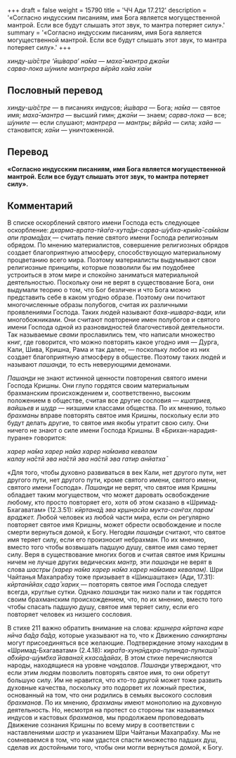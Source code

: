+++
draft = false
weight = 15790
title = 'ЧЧ Ади 17.212'
description = '«Согласно индусским писаниям, имя Бога является могущественной мантрой. Если все будут слышать этот звук, то мантра потеряет силу».'
summary = '«Согласно индусским писаниям, имя Бога является могущественной мантрой. Если все будут слышать этот звук, то мантра потеряет силу».'
+++

_хинду-ш́а̄стре ‘ӣш́вара’ на̄ма — маха̄-мантра джа̄ни  
сарва-лока ш́униле мантрера вӣрйа хайа ха̄ни_

## Пословный перевод

_хинду_\-_ш́а̄стре_ — в писаниях индусов; _ӣш́вара_ — Бога; _на̄ма_ — святое имя; _маха̄_\-_мантра_ — высший гимн; _джа̄ни_ — знаем; _сарва_\-_лока_ — все; _ш́униле_ — если слушают; _мантрера_ — _мантры_; _вӣрйа_ — сила; _хайа_ — становится; _ха̄ни_ — уничтоженной.

## Перевод

**«Согласно индусским писаниям, имя Бога является могущественной мантрой. Если все будут слышать этот звук, то мантра потеряет силу».**

## Комментарий

В списке оскорблений святого имени Господа есть следующее оскорбление: _дхарма-врата-тйа̄га-хута̄ди-сарва-ш́убха-крийа̄-са̄мйам апи прама̄дах̣_ — считать пение святого имени Господа религиозным обрядом. По мнению материалистов, совершение религиозных обрядов создает благоприятную атмосферу, способствующую материальному процветанию всего мира. Поэтому материалисты выдумывают свои религиозные принципы, которые позволили бы им поудобнее устроиться в этом мире и спокойно заниматься материальной деятельностью. Поскольку они не верят в существование Бога, они выдумали теорию о том, что Бог безличен и что Бога можно представить себе в каком угодно образе. Поэтому они почитают многочисленные образы полубогов, считая их различными проявлениями Господа. Таких людей называют _бахв-ишвара-вади,_ или многобожниками. Они считают повторение имен полубогов и святого имени Господа одной из разновидностей благочестивой деятельности. Так называемые _свами_ прославились тем, что написали множество книг, где говорится, что можно повторять какое угодно имя — Дурга, Кали, Шива, Кришна, Рама и так далее, — поскольку любое из них создает благоприятную атмосферу в обществе. Поэтому таких людей и называют _пашанди,_ то есть неверующими демонами.

_Пашанди_ не знают истинной ценности повторения святого имени Господа Кришны. Они глупо гордятся своим материальным брахманским происхождением и, соответственно, высоким положением в обществе, считая все другие сословия — _кшатриев, вайшьев_ и _шудр_ — низшими классами общества. По их мнению, только _брахманы_ вправе повторять святое имя Кришны, поскольку если это будут делать другие, то святое имя якобы утратит свою силу. Они ничего не знают о силе имени Господа Кришны. В «Брихан-нарадия-пуране» говорится:

_харер на̄ма харер на̄ма харер на̄маива кевалам  
калау на̄стй эва на̄стй эва на̄стй эва гатир анйатха̄_

«Для того, чтобы духовно развиваться в век Кали, нет другого пути, нет другого пути, нет другого пути, кроме святого имени, святого имени, святого имени Господа». _Пашанди_ не верят, что святое имя Кришны обладает таким могуществом, что может даровать освобождение любому, кто просто повторяет его, хотя об этом сказано в «Шримад-Бхагаватам» (12.3.51): _кӣртана̄д эва кр̣шн̣асйа мукта-сан̇гах̣ парам̇ враджет._ Любой человек из любой части мира, если он регулярно повторяет святое имя Кришны, может обрести освобождение и после смерти вернуться домой, к Богу. Негодяи _пашанди_ считают, что святое имя теряет силу, если его произносит небрахман. По их мнению, вместо того чтобы возвышать падшую душу, святое имя само теряет силу. Веря в существование многих богов и считая святое имя Кришны ничем не лучше других ведических _мантр,_ эти _пашанди_ не верят в слова _шастры_ _(харер на̄ма харер на̄ма харер на̄маива кевалам)_. Шри Чайтанья Махапрабху тоже призывает в «Шикшаштаке» (Ади, 17.31): _кӣртанӣйах̣ сада̄ харих̣_ — повторять святое имя Господа следует всегда, круглые сутки. Однако _пашанди_ так низко пали и так гордятся своим брахманским происхождением, что, по их мнению, вместо того чтобы спасать падшую душу, святое имя теряет силу, если его повторяет человек из низшего сословия.

В стихе 211 важно обратить внимание на слова: _кр̣шн̣ера кӣртана каре нӣча ба̄д̣а ба̄д̣а,_ которые указывают на то, что к Движению _санкиртаны_ могут присоединяться все желающие. Подтверждение этому находим в «Шримад-Бхагаватам» (2.4.18): _кира̄та-хун̣а̄ндхра-пулинда-пулкаш́а̄ а̄бхӣра-ш́умбха̄ йавана̄х̣ кхаса̄дайах̣_. В этом стихе перечисляются народы, находящиеся на уровне _чандалов_. _Пашанди_ утверждают, что если этим людям позволить повторять святое имя, то они обретут большую силу. Им не нравится, что кто-то другой может тоже развить духовные качества, поскольку это подорвет их ложный престиж, основанный на том, что они родились в семьях высокого сословия _брахманов_. По их мнению, _брахманы_ имеют монополию на духовную деятельность. Но, несмотря на протест со стороны так называемых индусов и кастовых _брахманов,_ мы продолжаем проповедовать Движение сознания Кришны по всему миру в соответствии с наставлениями _шастр_ и указанием Шри Чайтаньи Махапрабху. Мы не сомневаемся в том, что нам удастся спасти множество падших душ, сделав их достойными того, чтобы они могли вернуться домой, к Богу.
